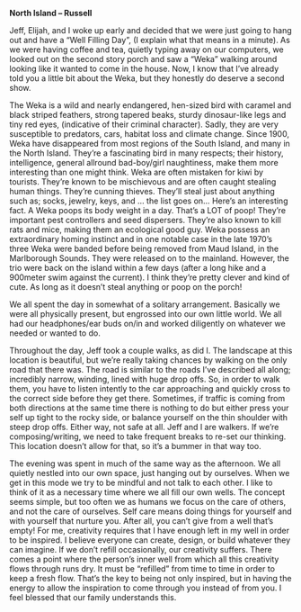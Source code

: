**North Island – Russell**

Jeff, Elijah, and I woke up early and decided that we were just going to hang
out and have a “Well Filling Day”, (I explain what that means in a minute). As we
were having coffee and tea, quietly typing away on our computers, we looked
out on the second story porch and saw a “Weka” walking around looking like it
wanted to come in the house. Now, I know that I’ve already told you a little bit
about the Weka, but they honestly do deserve a second show.

The Weka is a wild and nearly endangered, hen-sized bird with caramel and
black striped feathers, strong tapered beaks, sturdy dinosaur-like legs and tiny
red eyes, (indicative of their criminal character). Sadly, they are very susceptible
to predators, cars, habitat loss and climate change. Since 1900, Weka have
disappeared from most regions of the South Island, and many in the North Island.
They’re a fascinating bird in many respects; their history, intelligence, general allround bad-boy/girl naughtiness, make them more interesting than one might
think. Weka are often mistaken for kiwi by tourists. They’re known to be
mischievous and are often caught stealing human things. They’re cunning
thieves. They’ll steal just about anything such as; socks, jewelry, keys, and … the
list goes on… Here’s an interesting fact. A Weka poops its body weight in a day.
That’s a LOT of poop! They’re important pest controllers and seed dispersers.
They’re also known to kill rats and mice, making them an ecological good guy.
Weka possess an extraordinary homing instinct and in one notable case in the
late 1970’s three Weka were banded before being removed from Maud Island,
in the Marlborough Sounds. They were released on to the mainland. However,
the trio were back on the island within a few days (after a long hike and a 900meter swim against the current). I think they’re pretty clever and kind of cute.
As long as it doesn’t steal anything or poop on the porch!

We all spent the day in somewhat of a solitary arrangement. Basically we were
all physically present, but engrossed into our own little world. We all had our
headphones/ear buds on/in and worked diligently on whatever we needed or
wanted to do.

Throughout the day, Jeff took a couple walks, as did I. The landscape at this
location is beautiful, but we’re really taking chances by walking on the only road
that there was. The road is similar to the roads I’ve described all along; incredibly
narrow, winding, lined with huge drop offs. So, in order to walk them, you have
to listen intently to the car approaching and quickly cross to the correct side
before they get there. Sometimes, if traffic is coming from both directions at the
same time there is nothing to do but either press your self up tight to the rocky
side, or balance yourself on the thin shoulder with steep drop offs. Either way,
not safe at all. Jeff and I are walkers. If we’re composing/writing, we need to
take frequent breaks to re-set our thinking. This location doesn’t allow for that,
so it’s a bummer in that way too.

The evening was spent in much of the same way as the afternoon. We all quietly
nestled into our own space, just hanging out by ourselves. When we get in this
mode we try to be mindful and not talk to each other. I like to think of it as a
necessary time where we all fill our own wells. The concept seems simple, but
too often we as humans we focus on the care of others, and not the care of
ourselves. Self care means doing things for yourself and with yourself that nurture
you. After all, you can’t give from a well that’s empty! For me, creativity requires
that I have enough left in my well in order to be inspired. I believe everyone can
create, design, or build whatever they can imagine. If we don’t refill
occasionally, our creativity suffers. There comes a point where the person’s inner
well from which all this creativity flows through runs dry. It must be “refilled” from
time to time in order to keep a fresh flow. That’s the key to being not only
inspired, but in having the energy to allow the inspiration to come through you
instead of from you. I feel blessed that our family understands this.